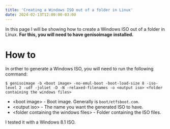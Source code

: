 ```yaml
---
title: 'Creating a Windows ISO out of a folder in Linux'
date: 2024-02-13T12:00:00-03:00
---
```


In this page I will be showing how to create a Windows ISO out of a folder in Linux. **For this, you will need to have genisoimage installed.**

# How to

In orther to generate a Windows ISO, you will need to run the following command:

```console
$ genisoimage -b <boot image> -no-emul-boot -boot-load-size 8 -iso-level 2 -udf -joliet -D -N -relaxed-filenames -o <output iso> <folder containing the windows files>
```

- &lt;boot image&gt; - Boot image. Generally is `boot/etfsboot.com`.
- &lt;output iso&gt; - The name you want the generated ISO to have.
- &lt;folder containing the windows files&gt; - Folder containing the ISO files.

I tested it with a Windows 8.1 ISO.
